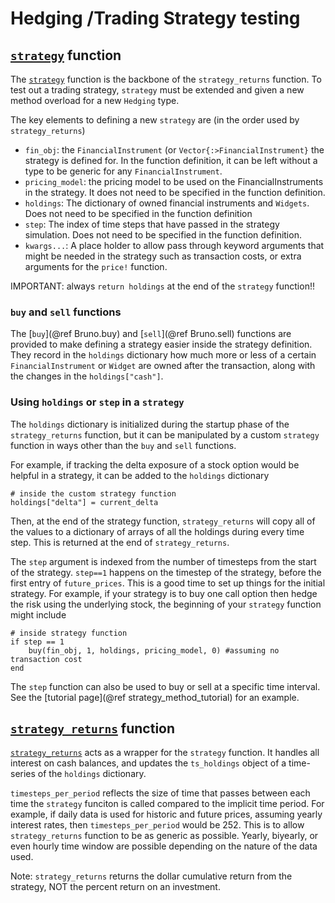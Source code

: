 # Hedging /Trading Strategy testing

## [`strategy`](@ref) function 
The [`strategy`](@ref) function is the backbone of the `strategy_returns` function. To test out a trading strategy, `strategy` must be extended and given a new method overload for a new `Hedging` type. 

The key elements to defining a new `strategy` are (in the order used by `strategy_returns`)
* `fin_obj`: the `FinancialInstrument` (or `Vector{:>FinancialInstrument}` the strategy is defined for. In the function definition, it can be left without a type to be generic for any `FinancialInstrument`. 
* `pricing_model`: the pricing model to be used on the FinancialInstruments in the strategy. It does not need to be specified in the function definition. 
* `holdings`: The dictionary of owned financial instruments and `Widgets`. Does not need to be specified in the function definition
* `step`: The index of time steps that have passed in the strategy simulation. Does not need to be specified in the function definition. 
* `kwargs...`: A place holder to allow pass through keyword arguments that might be needed in the strategy such as transaction costs, or extra arguments for the `price!` function. 

IMPORTANT: always `return holdings` at the end of the `strategy` function!!

### `buy` and `sell` functions
The [`buy`](@ref Bruno.buy) and [`sell`](@ref Bruno.sell) functions are provided to make defining a strategy easier inside the strategy definition. They record in the `holdings` dictionary how much more or less of a certain `FinancialInstrument` or `Widget` are owned after the transaction, along with the changes in the `holdings["cash"]`. 

### Using `holdings` or `step` in a `strategy`
The `holdings` dictionary is initialized during the startup phase of the `strategy_returns` function, but it can be manipulated by a custom `strategy` function in ways other than the `buy` and `sell` functions. 

For example, if tracking the delta exposure of a stock option would be helpful in a strategy, it can be added to the `holdings` dictionary 
```
# inside the custom strategy function
holdings["delta"] = current_delta
```
Then, at the end of the strategy function, `strategy_returns` will copy all of the values to a dictionary of arrays of all the holdings during every time step. This is returned at the end of `strategy_returns`. 

The `step` argument is indexed from the number of timesteps from the start of the strategy. 
`step==1` happens on the timestep of the strategy, before the first entry of `future_prices`. 
This is a good time to set up things for the initial strategy.
For example, if your strategy is to buy one call option then hedge the risk using the underlying stock, the beginning of your `strategy` function might include

```
# inside strategy function
if step == 1
    buy(fin_obj, 1, holdings, pricing_model, 0) #assuming no transaction cost
end
```

The `step` function can also be used to buy or sell at a specific time interval. See the [tutorial page](@ref strategy_method_tutorial) for an example. 

## [`strategy_returns`](@ref) function
[`strategy_returns`](@ref) acts as a wrapper for the `strategy` function. It handles all interest on cash balances, and updates the `ts_holdings` object of a time-series of the `holdings` dictionary. 

`timesteps_per_period` reflects the size of time that passes between each time the `strategy` funciton is called compared to the implicit time period.
For example, if daily data is used for historic and future prices, assuming yearly interest rates, then `timesteps_per_period` would be 252. 
This is to allow `strategy_returns` function to be as generic as possible. Yearly, biyearly, or even hourly time window are possible depending on the nature of the data used. 

Note: `strategy_returns` returns the dollar cumulative return from the strategy, NOT the percent return on an investment. 